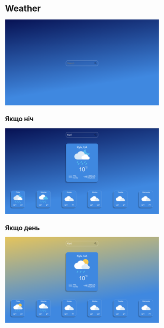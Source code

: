# Weather

![screenshot](https://github.com/IgorKoltakov/Weather/blob/master/1.png)
## Якщо ніч
![screenshot](https://github.com/IgorKoltakov/Weather/blob/master/2.png)
## Якщо день 
![screenshot](https://github.com/IgorKoltakov/Weather/blob/master/3.png)
